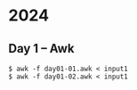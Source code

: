 # 2024

## Day 1 – Awk

```console
$ awk -f day01-01.awk < input1
$ awk -f day01-02.awk < input1
```

